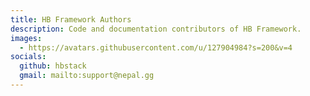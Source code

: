 ```yaml
---
title: HB Framework Authors
description: Code and documentation contributors of HB Framework.
images:
  - https://avatars.githubusercontent.com/u/127904984?s=200&v=4
socials:
  github: hbstack
  gmail: mailto:support@nepal.gg
---
```

